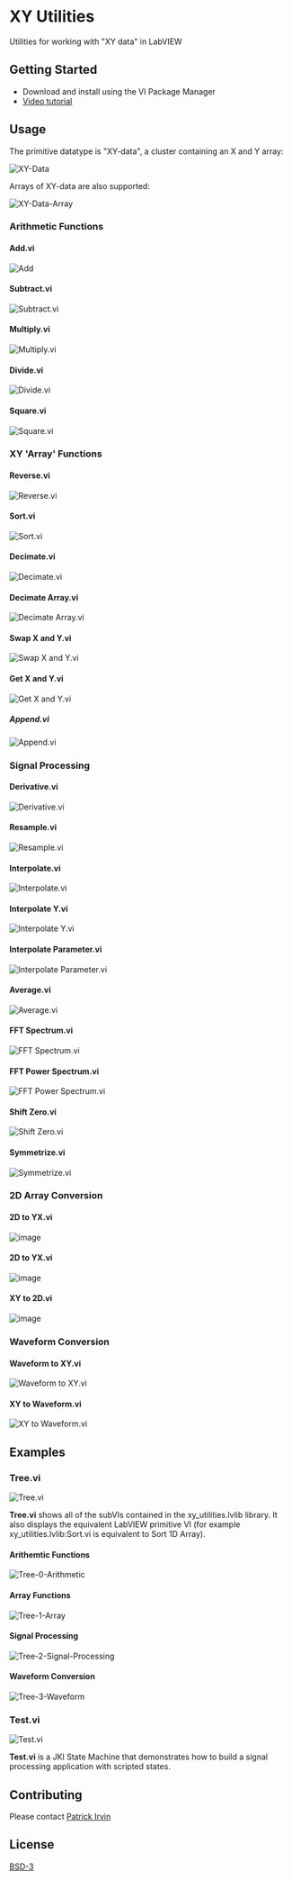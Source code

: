 # XY Utilities
Utilities for working with "XY data" in LabVIEW

## Getting Started
- Download and install using the VI Package Manager
- [Video tutorial](https://www.youtube.com/watch?v=hYuaFTodvhw)

## Usage

The primitive datatype is "XY-data", a cluster containing an X and Y array:

![XY-Data](images/XY-Data.png)

Arrays of XY-data are also supported:

![XY-Data-Array](images/XY-Data-Array.png)

### Arithmetic Functions
#### Add.vi

![Add](images/Add.vi.png)

#### Subtract.vi

![Subtract.vi](images/Subtract.vi.png)

#### Multiply.vi

![Multiply.vi](images/Multiply.vi.png)

#### Divide.vi

![Divide.vi](images/Divide.vi.png)

#### Square.vi

![Square.vi](images/Square.vi.png)

### XY 'Array' Functions
#### Reverse.vi

![Reverse.vi](images/Reverse.vi.png)

#### Sort.vi

![Sort.vi](images/Sort.vi.png)

#### Decimate.vi

![Decimate.vi](images/Decimate.vi.png)

#### Decimate Array.vi

![Decimate Array.vi](images/Decimate-Array.vi.png)

#### Swap X and Y.vi

![Swap X and Y.vi](images/Swap-X-and-Y.vi.png)

#### Get X and Y.vi

![Get X and Y.vi](images/Get-X-and-Y.vi.png)

##### Append.vi

![Append.vi](images/Append.vi.png)

### Signal Processing
#### Derivative.vi

![Derivative.vi](images/Derivative.vi.png)

#### Resample.vi

![Resample.vi](images/Resample.vi.png)

#### Interpolate.vi

![Interpolate.vi](images/Interpolate.vi.png)

#### Interpolate Y.vi

![Interpolate Y.vi](images/Interpolate-Y.vi.png)

#### Interpolate Parameter.vi

![Interpolate Parameter.vi](images/Interpolate-Parameter.vi.png)

#### Average.vi

![Average.vi](images/Average.vi.png)

#### FFT Spectrum.vi

![FFT Spectrum.vi](images/FFT-Spectrum.vi.png)

#### FFT Power Spectrum.vi

![FFT Power Spectrum.vi](images/FFT-Power-Spectrum.vi.png)

#### Shift Zero.vi

![Shift Zero.vi](images/Shift-Zero.vi.png)

#### Symmetrize.vi

![Symmetrize.vi](images/Symmetrize.vi.png)

### 2D Array Conversion

#### 2D to YX.vi

![image](https://github.com/user-attachments/assets/d910acd5-da24-4182-9bf3-f50d6d4796a5)

#### 2D to YX.vi

![image](https://github.com/user-attachments/assets/d7181732-4c95-45ea-a0a1-5569bf60d50a)

#### XY to 2D.vi

![image](https://github.com/user-attachments/assets/8506c907-e7f7-4d49-a088-1728f6396368)

### Waveform Conversion

#### Waveform to XY.vi

![Waveform to XY.vi](images/Waveform-to-XY.vi.png)

#### XY to Waveform.vi

![XY to Waveform.vi](images/XY-to-Waveform.vi.png)

## Examples

### Tree.vi

![Tree.vi](images/Tree.vi.png)

**Tree.vi** shows all of the subVIs contained in the xy_utilities.lvlib library. It also displays the equivalent LabVIEW primitive VI (for example xy_utilities.lvlib:Sort.vi is equivalent to Sort 1D Array).

#### Arithemtic Functions

![Tree-0-Arithmetic](images/Tree-0-Arithmetic.png)

#### Array Functions

![Tree-1-Array](images/Tree-1-Array.png)

#### Signal Processing

![Tree-2-Signal-Processing](images/Tree-2-Signal-Processing.png)

#### Waveform Conversion

![Tree-3-Waveform](images/Tree-3-Waveform.png)

### Test.vi

![Test.vi](images/Test.vi.png)

**Test.vi** is a JKI State Machine that demonstrates how to build a signal processing application with scripted states.

## Contributing
Please contact [Patrick Irvin](https://github.com/ciozi137)

## License
[BSD-3](https://opensource.org/licenses/BSD-3-Clause)
